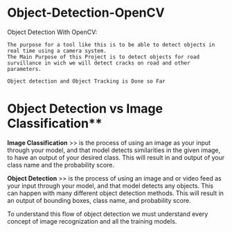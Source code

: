 # Object-Detection-OpenCV
Object Detection With OpenCV:

    The purpose for a tool like this is to be able to detect objects in real time using a camera system.
    The Main Purpose of this Project is to detect objects for road survillance in wich we will detect cracks on road and other parameters.
    
    Object detection and Object Tracking is Done so Far

# Object Detection vs Image Classification**

**Image Classification** >> is the process of using an image as your input through your model, and that model detects similarities in the given image, to have an output of your desired class. This will result in and output of your class name and the probability score.

**Object Detection** >> is the process of using an image and or video feed as your input through your model, and that model detects any objects. This can happen with many different object detection methods. This will result in an output of bounding boxes, class name, and probability score.

To understand this flow of object detection we must understand every concept of image recognization and all the training models.
